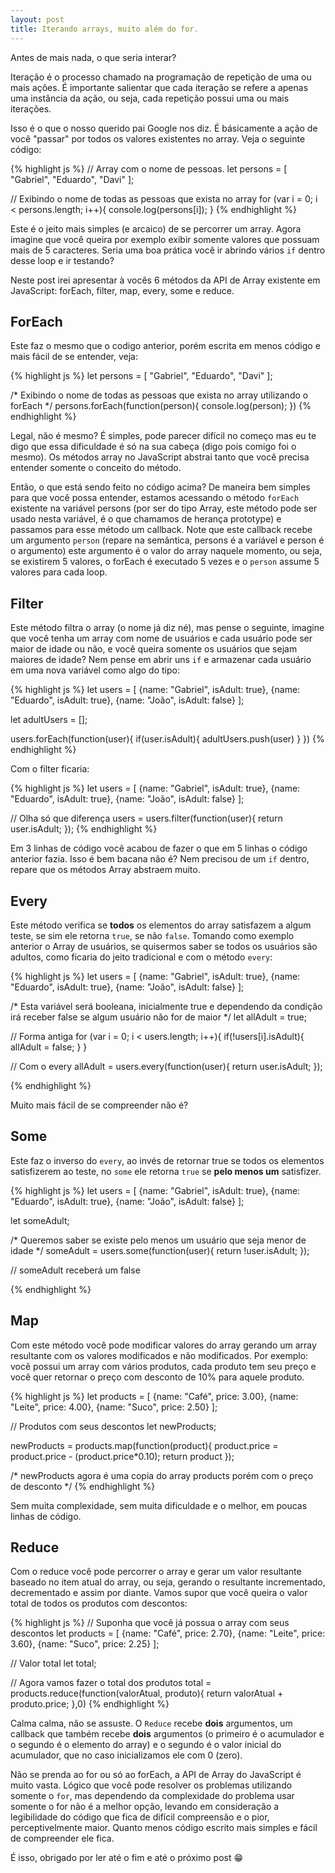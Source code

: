 ```yaml
---
layout: post
title: Iterando arrays, muito além do for.
---
```


Antes de mais nada, o que seria interar?

<div class="message">
  Iteração é o processo chamado na programação de repetição de uma ou mais ações. É importante salientar que cada iteração se refere a apenas uma instância da ação, ou seja, cada repetição possui uma ou mais iterações.
</div>

Isso é o que o nosso querido pai Google nos diz. É básicamente a ação de você "passar" por todos os valores existentes no array. Veja o seguinte código:


{% highlight js %}
// Array com o nome de pessoas.
let persons = [
  "Gabriel",
  "Eduardo",
  "Davi"
];

// Exibindo o nome de todas as pessoas que exista no array
for (var i = 0; i < persons.length; i++){
   console.log(persons[i]);
}
{% endhighlight %}

Este é o jeito mais simples (e arcaico) de se percorrer um array. Agora imagine que você queira por exemplo exibir somente valores que possuam mais de 5 caracteres. Seria uma boa prática você ir abrindo vários `if` dentro desse loop e ir testando?

Neste post irei apresentar à vocês 6 métodos da API de Array existente em JavaScript: forEach, filter, map, every, some e reduce.

## ForEach

Este faz o mesmo que o codigo anterior, porém escrita em menos código e mais fácil de se entender, veja:

{% highlight js %}
let persons = [
  "Gabriel",
  "Eduardo",
  "Davi"
];

/* Exibindo o nome de todas as pessoas que exista
no array utilizando o forEach */
persons.forEach(function(person){
  console.log(person);
})
{% endhighlight %}

Legal, não é mesmo? É simples, pode parecer difícil no começo mas eu te digo que essa dificuldade é só na sua cabeça (digo pois comigo foi o mesmo). Os métodos array no JavaScript abstrai tanto que você precisa entender somente o conceito do método.

Então, o que está sendo feito no código acima? De maneira bem simples para que você possa entender, estamos acessando o método `forEach` existente na variável persons (por ser do tipo Array, este método pode ser usado nesta variável, é o que chamamos de herança prototype) e passamos para esse método um callback. Note que este callback recebe um argumento `person` (repare na semântica, persons é a variável e person é o argumento) este argumento é o valor do array naquele momento, ou seja, se existirem 5 valores, o forEach é executado 5 vezes e o `person` assume 5 valores para cada loop.

## Filter

Este método filtra o array (o nome já diz né), mas pense o seguinte, imagine que você tenha um array com nome de usuários e cada usuário pode ser maior de idade ou não, e você queira somente os usuários que sejam maiores de idade? Nem pense em abrir uns `if` e armazenar cada usuário em uma nova variável como algo do tipo:

{% highlight js %}
let users = [
  {name: "Gabriel", isAdult: true},
  {name: "Eduardo", isAdult: true},
  {name: "João", isAdult: false}
];

let adultUsers = [];

users.forEach(function(user){
  if(user.isAdult){
    adultUsers.push(user)
  }
})
{% endhighlight %}

Com o filter ficaria:

{% highlight js %}
let users = [
  {name: "Gabriel", isAdult: true},
  {name: "Eduardo", isAdult: true},
  {name: "João", isAdult: false}
];

// Olha só que diferença
users = users.filter(function(user){
  return user.isAdult;
});
{% endhighlight %}

Em 3 linhas de código você acabou de fazer o que em 5 linhas o código anterior fazia. Isso é bem bacana não é? Nem precisou de um `if` dentro, repare que os métodos Array abstraem muito.

## Every

Este método verifica se **todos** os elementos do array satisfazem a algum teste, se sim ele retorna `true`, se não `false`. Tomando como exemplo anterior o Array de usuários, se quisermos saber se todos os usuários são adultos, como ficaria do jeito tradicional e com o método `every`:

{% highlight js %}
let users = [
  {name: "Gabriel", isAdult: true},
  {name: "Eduardo", isAdult: true},
  {name: "João", isAdult: false}
];

/* Esta variável será booleana, inicialmente true e dependendo
da condição irá receber false se algum usuário não for de
maior */
let allAdult = true;

// Forma antiga
for (var i = 0; i < users.length; i++){
  if(!users[i].isAdult){
    allAdult = false;
  }
}

// Com o every
allAdult = users.every(function(user){
  return user.isAdult;
});

{% endhighlight %}

Muito mais fácil de se compreender não é?

## Some

Este faz o inverso do `every`, ao invés de retornar true se todos os elementos satisfizerem ao teste, no `some` ele retorna `true` se **pelo menos um** satisfizer.

{% highlight js %}
let users = [
  {name: "Gabriel", isAdult: true},
  {name: "Eduardo", isAdult: true},
  {name: "João", isAdult: false}
];

let someAdult;

/* Queremos saber se existe pelo menos um
usuário que seja menor de idade */
someAdult = users.some(function(user){
  return !user.isAdult;
});

// someAdult receberá um false

{% endhighlight %}

## Map

Com este método você pode modificar valores do array gerando um array resultante com os valores modificados e não modificados. Por exemplo: você possui um array com vários produtos, cada produto tem seu preço e você quer retornar o preço com desconto de 10% para aquele produto.

{% highlight js %}
let products = [
  {name: "Café", price: 3.00},
  {name: "Leite", price: 4.00},
  {name: "Suco", price: 2.50}
];

// Produtos com seus descontos
let newProducts;

newProducts = products.map(function(product){
  product.price = product.price - (product.price*0.10);
  return product
});

/* newProducts agora é uma copia do array products
porém com o preço de desconto */
{% endhighlight %}

Sem muita complexidade, sem muita dificuldade e o melhor, em poucas linhas de código.

## Reduce

Com o reduce você pode percorrer o array e gerar um valor resultante baseado no item atual do array, ou seja, gerando o resultante incrementado, decrementado e assim por diante. Vamos supor que você queira o valor total de todos os produtos com descontos:

{% highlight js %}
// Suponha que você já possua o array com seus descontos
let products = [
  {name: "Café", price: 2.70},
  {name: "Leite", price: 3.60},
  {name: "Suco", price: 2.25}
];

// Valor total
let total;

// Agora vamos fazer o total dos produtos
total = products.reduce(function(valorAtual, produto){
  return valorAtual + produto.price;
},0)
{% endhighlight %}

Calma calma, não se assuste. O `Reduce` recebe **dois** argumentos, um callback que também recebe **dois** argumentos (o primeiro é o acumulador e o segundo é o elemento do array) e o segundo é o valor inicial do acumulador, que no caso inicializamos ele com 0 (zero).

Não se prenda ao for ou só ao forEach, a API de Array do JavaScript é muito vasta. Lógico que você pode resolver os problemas utilizando somente o `for`, mas dependendo da complexidade do problema usar somente o for não é a melhor opção, levando em consideração a legibilidade do código que fica de difícil compreensão e o pior, perceptivelmente maior. Quanto menos código escrito mais simples e fácil de compreender ele fica.

É isso, obrigado por ler até o fim e até o próximo post 😁
